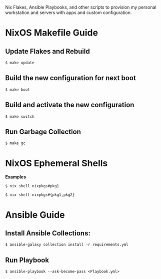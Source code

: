 Nix Flakes, Ansible Playbooks, and other scripts to provision my personal workstation and servers with apps and custom configuration.

# NixOS Makefile Guide

## Update Flakes and Rebuild

    $ make update

## Build the new configuration for next boot

    $ make boot

## Build and activate the new configuration

    $ make switch

## Run Garbage Collection

    $ make gc

# NixOS Ephemeral Shells

**Examples**

    $ nix shell nixpkgs#pkg1

    $ nix shell nixpkgs#{pkg1,pkg2}


# Ansible Guide

## Install Ansible Collections:

    $ ansible-galaxy collection install -r requirements.yml


## Run Playbook

    $ ansible-playbook --ask-become-pass <Playbook.yml>
